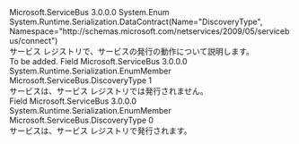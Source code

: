 <Type Name="DiscoveryType" FullName="Microsoft.ServiceBus.DiscoveryType">
  <TypeSignature Language="C#" Value="public enum DiscoveryType" />
  <TypeSignature Language="ILAsm" Value=".class public auto ansi sealed DiscoveryType extends System.Enum" />
  <TypeSignature Language="DocId" Value="T:Microsoft.ServiceBus.DiscoveryType" />
  <TypeSignature Language="VB.NET" Value="Public Enum DiscoveryType" />
  <TypeSignature Language="F#" Value="type DiscoveryType = " />
  <AssemblyInfo>
    <AssemblyName>Microsoft.ServiceBus</AssemblyName>
    <AssemblyVersion>3.0.0.0</AssemblyVersion>
  </AssemblyInfo>
  <Base>
    <BaseTypeName>System.Enum</BaseTypeName>
  </Base>
  <Attributes>
    <Attribute>
      <AttributeName>System.Runtime.Serialization.DataContract(Name="DiscoveryType", Namespace="http://schemas.microsoft.com/netservices/2009/05/servicebus/connect")</AttributeName>
    </Attribute>
  </Attributes>
  <Docs>
    <summary>サービス レジストリで、サービスの発行の動作について説明します。</summary>
    <remarks>To be added.</remarks>
  </Docs>
  <Members>
    <Member MemberName="Private">
      <MemberSignature Language="C#" Value="Private" />
      <MemberSignature Language="ILAsm" Value=".field public static literal valuetype Microsoft.ServiceBus.DiscoveryType Private = int32(1)" />
      <MemberSignature Language="DocId" Value="F:Microsoft.ServiceBus.DiscoveryType.Private" />
      <MemberSignature Language="VB.NET" Value="Private" />
      <MemberSignature Language="F#" Value="Private = 1" Usage="Microsoft.ServiceBus.DiscoveryType.Private" />
      <MemberType>Field</MemberType>
      <AssemblyInfo>
        <AssemblyName>Microsoft.ServiceBus</AssemblyName>
        <AssemblyVersion>3.0.0.0</AssemblyVersion>
      </AssemblyInfo>
      <Attributes>
        <Attribute>
          <AttributeName>System.Runtime.Serialization.EnumMember</AttributeName>
        </Attribute>
      </Attributes>
      <ReturnValue>
        <ReturnType>Microsoft.ServiceBus.DiscoveryType</ReturnType>
      </ReturnValue>
      <MemberValue>1</MemberValue>
      <Docs>
        <summary>サービスは、サービス レジストリでは発行されません。</summary>
      </Docs>
    </Member>
    <Member MemberName="Public">
      <MemberSignature Language="C#" Value="Public" />
      <MemberSignature Language="ILAsm" Value=".field public static literal valuetype Microsoft.ServiceBus.DiscoveryType Public = int32(0)" />
      <MemberSignature Language="DocId" Value="F:Microsoft.ServiceBus.DiscoveryType.Public" />
      <MemberSignature Language="VB.NET" Value="Public" />
      <MemberSignature Language="F#" Value="Public = 0" Usage="Microsoft.ServiceBus.DiscoveryType.Public" />
      <MemberType>Field</MemberType>
      <AssemblyInfo>
        <AssemblyName>Microsoft.ServiceBus</AssemblyName>
        <AssemblyVersion>3.0.0.0</AssemblyVersion>
      </AssemblyInfo>
      <Attributes>
        <Attribute>
          <AttributeName>System.Runtime.Serialization.EnumMember</AttributeName>
        </Attribute>
      </Attributes>
      <ReturnValue>
        <ReturnType>Microsoft.ServiceBus.DiscoveryType</ReturnType>
      </ReturnValue>
      <MemberValue>0</MemberValue>
      <Docs>
        <summary>サービスは、サービス レジストリで発行されます。</summary>
      </Docs>
    </Member>
  </Members>
</Type>